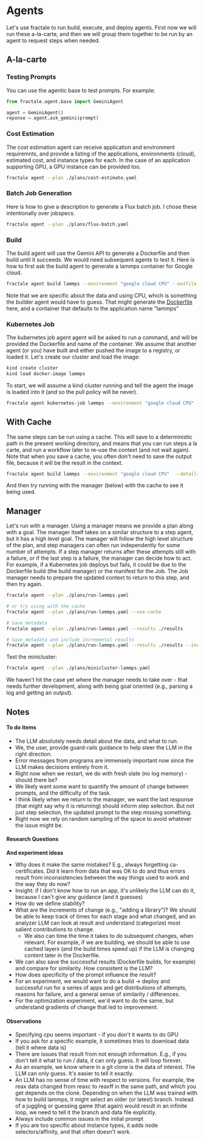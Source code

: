 # Agents

Let's use fractale to run build, execute, and deploy agents. First now we will run these a-la-carte, and then we will group them together to be run by an agent to request steps when needed.

## A-la-carte

### Testing Prompts

You can use the agentic base to test prompts. For example:

```python
from fractale.agent.base import GeminiAgent

agent = GeminiAgent()
reponse = agent.ask_gemini(prompt)
```

### Cost Estimation

The cost estimation agent can receive application and environment requiremnts, and provide a listing of the applications, environments (cloud), estimated cost, and instance types for each. In the case of an application supporting GPU, a GPU instance can be provided too.

```bash
fractale agent --plan ./plans/cost-estimate.yaml
```


### Batch Job Generation

Here is how to give a description to generate a Flux batch job. I chose these intentionally over jobspecs.

```bash
fractale agent --plan ./plans/flux-batch.yaml
```

### Build

The build agent will use the Gemini API to generate a Dockerfile and then build until it succeeds. We would need subsequent agents to test it.
Here is how to first ask the build agent to generate a lammps container for Google cloud.

```bash
fractale agent build lammps --environment "google cloud CPU" --outfile Dockerfile --details "Ensure all globbed files from examples/reaxff/HNS from the root of the lammps codebase are in the WORKDIR. Clone the latest branch of LAMMPS."
```

Note that we are specific about the data and using CPU, which is something the builder agent would have to guess.
That might generate the [Dockerfile](Dockerfile) here, and a container that defaults to the application name "lammps"

### Kubernetes Job

The kubernetes job agent agent will be asked to run a command, and will be provided the Dockerfile and name of the container. We assume that another agent (or you) have built and either pushed the image to a registry, or loaded it. Let's create our cluster and load the image:

```bash
kind create cluster
kind load docker-image lammps
```

To start, we will assume a kind cluster running and tell the agent the image is loaded into it (and so the pull policy will be never). 

```bash
fractale agent kubernetes-job lammps --environment "google cloud CPU" --context-file ./Dockerfile --no-pull --details "Run in.reaxff.hns in the pwd with lmp" --outfile ./job.yaml
```

## With Cache

The same steps can be run using a cache. This will save to a deterministic path in the present working directory, and means that you can run steps a la carte, and run a workflow later to re-use the context (and not wait again).
Note that when you save a cache, you often don't need to save the output file, because it will be the result in the context.

```bash
fractale agent build lammps --environment "google cloud CPU"  --details "Ensure all globbed files from examples/reaxff/HNS from the root of the lammps codebase are in the WORKDIR. Clone the latest branch of LAMMPS." --use-cache
```

And then try running with the manager (below) with the cache to see it being used.

## Manager

Let's run with a manager. Using a manager means we provide a plan along with a goal. The manager itself takes on a similar structure to a step agent, but it has a high level goal. The manager will follow the high level structure of the plan, and step
managers can often run independently for some number of attempts. If a step manager
returns after these attempts still with a failure, or if the last step is a failure,
the manager can decide how to act. For example, if a Kubernetes job deploys but fails,
it could be due to the Dockerfile build (the build manager) or the manifest for the Job.
The Job manager needs to prepare the updated context to return to this step, and then
try again.

```bash
fractale agent --plan ./plans/run-lammps.yaml

# or try using with the cache
fractale agent --plan ./plans/run-lammps.yaml --use-cache

# Save metadata
fractale agent --plan ./plans/run-lammps.yaml --results ./results

# Save metadata and include incremental results
fractale agent --plan ./plans/run-lammps.yaml --results ./results --incremental
```

Test the minicluster:

```bash
fractale agent --plan ./plans/minicluster-lammps.yaml
```

We haven't hit the case yet where the manager needs to take over - that needs further development, along with being goal oriented (e.g., parsing a log and getting an output). 

## Notes

#### To do items

- The LLM absolutely needs detail about the data, and what to run.
- We, the user, provide guard-rails guidance to help steer the LLM in the right direction.
- Error messages from programs are immensely important now since the LLM makes decisions entirely from it.
- Right now when we restart, we do with fresh slate (no log memory) - should there be?
- We likely want some want to quantify the amount of change between prompts, and the difficulty of the task.
- I think likely when we return to the manager, we want the last response (that might say why it is returning) should inform step selection. But not just step selection, the updated prompt to the step missing something.
 - Right now we rely on random sampling of the space to avoid whatever the issue might be.

#### Research Questions

**And experiment ideas**

- Why does it make the same mistakes? E.g., always forgetting ca-certificates. Did it learn from data that was OK to do and thus errors result from inconsistencies between the way things used to work and the way they do now?
- Insight: if I don't know how to run an app, it's unlikely the LLM can do it, because I can't give any guidance (and it guesses)
- How do we define stability?
- What are the increments of change (e.g., "adding a library")? We should be able to keep track of times for each stage and what changed, and an analyzer LLM can look at result and understand (categorize) most salient contributions to change.
  - We also can time the time it takes to do subsequent changes, when relevant. For example, if we are building, we should be able to use cached layers (and the build times speed up) if the LLM is changing content later in the Dockerfile.
- We can also save the successful results (Dockerfile builds, for example) and compare for similarity. How consistent is the LLM?
- How does specificity of the prompt influence the result?
- For an experiment, we would want to do a build -> deploy and successful run for a series of apps and get distributions of attempts, reasons for failure, and a general sense of similarity / differences.
- For the optimization experiment, we'd want to do the same, but understand gradients of change that led to improvement.

#### Observations

- Specifying cpu seems important - if you don't it wants to do GPU
- If you ask for a specific example, it sometimes tries to download data (tell it where data is)
- There are issues that result from not enough information. E.g., if you don't tell it what to run / data, it can only guess. It will loop forever.
 - As an example, we know where in a git clone is the data of interest. The LLM can only guess. It's easier to tell it exactly.
 - An LLM has no sense of time with respect to versions. For example, the reax data changed from reaxc to reaxff in the same path, and which you get depends on the clone. Depending on when the LLM was trained with how to build lammps, it might select an older (or latest) branch. Instead of a juggling or guessing game (that again) would result in an infinite loop, we need to tell it the branch and data file explicitly.
- Always include common issues in the initial prompt
- If you are too specific about instance types, it adds node selectors/affinity, and that often doesn't work.
